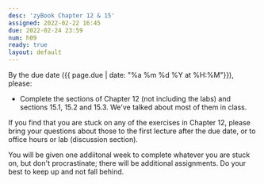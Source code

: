 ```yaml
---
desc: 'zyBook Chapter 12 & 15'
assigned: 2022-02-22 16:45
due: 2022-02-24 23:59
num: h09
ready: true
layout: default
---
```


By the due date ({{ page.due | date: "%a %m %d %Y at %H:%M"}}), please:
* Complete the sections of Chapter 12 (not including the labs) and sections 15.1, 15.2 and 15.3. We've talked about most of them in class.


If you find that you are stuck on any of the exercises in Chapter 12, please bring your questions about those to the first lecture after the due date, or to office hours or lab (discussion section).

You will be given one addiitonal week to complete whatever you are
stuck on, but don't procrastinate; there will be additional
assignments.  Do your best to keep up and not fall behind.


